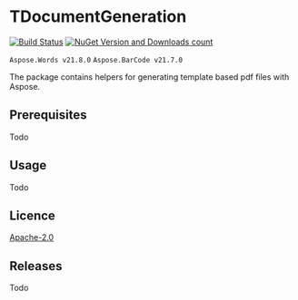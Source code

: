 # TDocumentGeneration

[![Build Status](https://app.travis-ci.com/nusreta/TDocumentGeneration.svg?branch=main)](https://app.travis-ci.com/nusreta/TDocumentGeneration)
[![NuGet Version and Downloads count](https://buildstats.info/nuget/TDocumentGeneration)](https://www.nuget.org/packages/TDocumentGeneration)


 ``` Aspose.Words v21.8.0 ``` ``` Aspose.BarCode v21.7.0 ```


The package contains helpers for generating template based pdf files with Aspose.


## Prerequisites

Todo


## Usage

Todo


## Licence

[Apache-2.0](https://choosealicense.com/licenses/apache-2.0/)

## Releases

Todo

 

